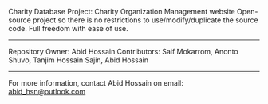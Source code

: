 Charity Database Project: Charity Organization Management website
Open-source project so there is no restrictions to use/modify/duplicate the source code. Full freedom with ease of use.
****
Repository Owner: Abid Hossain
Contributors: Saif Mokarrom, Anonto Shuvo, Tanjim Hossain Sajin, Abid Hossain
****
For more information, contact Abid Hossain on email: abid_hsn@outlook.com
